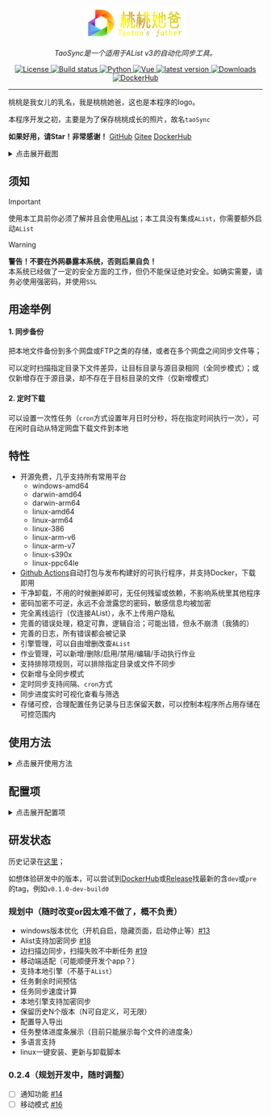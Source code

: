 <div align="center">
  <a href=""><img width="200px" alt="logo" src="frontend/public/logo-200-64.png"/></a>
  <p><em>TaoSync是一个适用于AList v3的自动化同步工具。</em></p>
  <div>
    <a href="https://github.com/dr34m-cn/taosync/blob/main/LICENSE">
      <img src="https://img.shields.io/github/license/dr34m-cn/taosync" alt="License" />
    </a>
    <a href="https://github.com/dr34m-cn/taosync/actions/workflows/build.yml">
      <img src="https://img.shields.io/github/actions/workflow/status/dr34m-cn/taosync/build.yml?branch=main" alt="Build status" />
    </a>
    <a href="https://www.python.org/">
      <img src="https://img.shields.io/badge/backend-python-326c9c.svg" alt="Python" />
    </a>
    <a href="https://vuejs.org/">
      <img src="https://img.shields.io/badge/frontend-vue-42b883.svg" alt="Vue" />
    </a>
    <a href="https://github.com/dr34m-cn/taosync/releases">
      <img src="https://img.shields.io/github/release/dr34m-cn/taosync" alt="latest version" />
    </a>
    <a href="https://github.com/dr34m-cn/taosync/releases">
      <img src="https://img.shields.io/github/downloads/dr34m-cn/taosync/total?color=%239F7AEA&logo=github" alt="Downloads" />
    </a>
    <a href="https://hub.docker.com/r/dr34m/tao-sync">
      <img src="https://img.shields.io/docker/pulls/dr34m/tao-sync?color=%2348BB78&logo=docker&label=pulls" alt="DockerHub" />
    </a>
  </div>
</div>

---

桃桃是我女儿的乳名，我是桃桃她爸，这也是本程序的logo。

本程序开发之初，主要是为了保存桃桃成长的照片，故名`taoSync`

**如果好用，请Star！非常感谢！**  [GitHub](https://github.com/dr34m-cn/taosync) [Gitee](https://gitee.com/dr34m/taosync) [DockerHub](https://hub.docker.com/r/dr34m/tao-sync)

<details>

<summary>点击展开截图</summary>

由于更新频繁，截图仅供参考，以实际为准

#### 引擎管理

![引擎列表](README/引擎列表.png)

#### 引擎编辑

![引擎编辑](README/引擎编辑.png)

#### 新建作业

![新建作业](README/新建作业.png)

#### 作业列表

![作业列表](README/作业列表.png)

#### 作业详情（任务列表）

![任务列表](README/任务列表.png)

#### 任务详情

![任务详情](README/任务详情.png)

</details>

## 须知

> [!IMPORTANT]
> 使用本工具前你必须了解并且会使用[AList](https://github.com/alist-org/alist)；本工具没有集成`AList`，你需要额外启动`AList`

> [!WARNING]
> **警告！不要在外网暴露本系统，否则后果自负！**         
> 本系统已经做了一定的安全方面的工作，但仍不能保证绝对安全。如确实需要，请务必使用强密码，并使用`SSL`

## 用途举例

#### 1. 同步备份

把本地文件备份到多个网盘或FTP之类的存储，或者在多个网盘之间同步文件等；

可以定时扫描指定目录下文件差异，让目标目录与源目录相同（全同步模式）；或仅新增存在于源目录，却不存在于目标目录的文件（仅新增模式）

#### 2. 定时下载

可以设置一次性任务（`cron`方式设置年月日时分秒，将在指定时间执行一次），可在闲时自动从特定网盘下载文件到本地

## 特性

* 开源免费，几乎支持所有常用平台
  * windows-amd64
  * darwin-amd64
  * darwin-arm64
  * linux-amd64
  * linux-arm64
  * linux-386
  * linux-arm-v6
  * linux-arm-v7
  * linux-s390x
  * linux-ppc64le
* [Github Actions](https://docs.github.com/zh/actions)自动打包与发布构建好的可执行程序，并支持Docker，下载即用
* 干净卸载，不用的时候删掉即可，无任何残留或依赖，不影响系统里其他程序
* 密码加密不可逆，永远不会泄露您的密码，敏感信息均被加密
* 完全离线运行（仅连接AList），永不上传用户隐私
* 完善的错误处理，稳定可靠，逻辑自洽；可能出错，但永不崩溃（我猜的）
* 完善的日志，所有错误都会被记录
* 引擎管理，可以自由增删改查`AList`
* 作业管理，可以新增/删除/启用/禁用/编辑/手动执行作业
* 支持排除项规则，可以排除指定目录或文件不同步
* 仅新增与全同步模式
* 定时同步支持间隔、`cron`方式
* 同步进度实时可视化查看与筛选
* 存储可控，合理配置任务记录与日志保留天数，可以控制本程序所占用存储在可控范围内

## 使用方法

<details>
<summary>点击展开使用方法</summary>

### 先启动

* 可执行程序

前往[Release](https://github.com/dr34m-cn/taosync/releases)下载对应平台的可执行程序，直接执行

> [!TIP]
> 开机自启、守护进程等可以参考[AList的方式](https://alist.nn.ci/zh/guide/install/manual.html#%E5%AE%88%E6%8A%A4%E8%BF%9B%E7%A8%8B)，注意，本程序**不需要`server`参数**

* docker

```sh
docker run -d --restart=always -p 8023:8023 -v /opt/data:/app/data --name=taoSync dr34m/tao-sync:latest
```

把其中`/opt/data`替换为你实际的目录

在绿联NAS中使用可以参考这里[如何在绿联NAS中使用TaoSync同步我的文件到各个网盘](https://blog.ctftools.com/2024/07/newpost-57/)，在其他支持Docker的NAS中使用大同小异

### 再使用

访问`http://127.0.0.1:8023`

如果你没有修改，默认账号为`admin`，密码请到日志中查看输出，登录后请立即前往系统设置修改密码

> 如果没有显示这个日志，可以到同级目录的`data/log/sys_xxx.log`文件查看，通常在第一行

进入系统后先到`引擎管理`菜单创建引擎，然后前往`作业管理`创建同步作业

</details>

## 配置项

<details>
<summary>点击展开配置项</summary>

配置优先级：`data/config.ini`>`环境变量`>`默认值`；前一个存在，则后边都将被**忽略**。修改配置需重启程序或Docker。

`data/config.ini`文件示例（如该文件存在，则**优先级最高**）

```ini
[tao]
# 运行端口号
port=8023
# 登录有效期，单位天
expires=2
# 日志等级：0-DEBUG，1-INFO，2-WARNING，3-ERROR，4-CRITICAL；数值越大，产生的日志越少，推荐1或2
log_level=1
# 控制台日志等级：适用于v0.2.3及之后版本，与上同
console_level=2
# 系统日志保留天数，该天数之前的日志会自动清理，单位天，0表示不自动清理
log_save=7
# 任务记录保留天数，该天数之前的记录会自动清理，单位天，0表示不自动清理
task_save=0
# 任务执行超时时间，单位小时。一定要设置长一点，以免要备份的东西太多
task_timeout=72
```

上边的文件默认不存在，如需要，您可以手动在程序同级目录的`data`目录下创建`config.ini`，并填入上边的内容。注意，文件应使用`UTF-8`编码

| config.ini    | Docker环境变量    | 描述                                                         | 默认值           |
| ------------- | ----------------- | ------------------------------------------------------------ |---------------|
| port          | TAO_PORT          | 运行端口号                                                   | 8023          |
| expires       | TAO_EXPIRES       | 登录有效期，单位天                                           | 2             |
| log_level     | TAO_LOG_LEVEL     | 日志等级：0-DEBUG，1-INFO，2-WARNING，3-ERROR，4-CRITICAL；数值越大，产生的日志越少，推荐1或2 | 1             |
| console_level | TAO_CONSOLE_LEVEL | 控制台日志等级：适用于v0.2.3及之后版本；与上同               | 2             |
| log_save      | TAO_LOG_SAVE      | 系统日志保留天数，该天数之前的日志会自动清理，单位天，0表示不自动清理 | 7             |
| task_save     | TAO_TASK_SAVE     | 任务记录保留天数，该天数之前的记录会自动清理，单位天，0表示不自动清理 | 0             |
| task_timeout  | TAO_TASK_TIMEOUT  | 任务执行超时时间，单位小时。一定要设置长一点，以免要备份的东西太多 | 72            |
| -             | TZ                | 时区                                                         | Asia/Shanghai |

</details>

## 研发状态

历史记录在[这里](https://github.com/dr34m-cn/taosync/tree/main/doc/changelog)；

如想体验研发中的版本，可以尝试到[DockerHub](https://hub.docker.com/r/dr34m/tao-sync)或[Release](https://github.com/dr34m-cn/taosync/releases)找最新的含`dev`或`pre`的tag，例如`v0.1.0-dev-build0`

### 规划中（随时改变or因太难不做了，概不负责）

* windows版本优化（开机自启，隐藏页面，启动停止等）[#13](https://github.com/dr34m-cn/taosync/issues/13)
* Alist支持加密同步 [#18](https://github.com/dr34m-cn/taosync/issues/18)
* 边扫描边同步，扫描失败不中断任务 [#19](https://github.com/dr34m-cn/taosync/issues/19)
* 移动端适配（可能顺便开发个app？）
* 支持本地引擎（不基于`AList`）
* 任务剩余时间预估
* 任务同步速度计算
* 本地引擎支持加密同步
* 保留历史N个版本（N可自定义，可无限）
* 配置导入导出
* 任务整体进度条展示（目前只能展示每个文件的进度条）
* 多语言支持
* linux一键安装、更新与卸载脚本

### 0.2.4（规划开发中，随时调整）

* [ ] 通知功能 [#14](https://github.com/dr34m-cn/taosync/issues/14)
* [ ] 移动模式 [#16](https://github.com/dr34m-cn/taosync/issues/16)

<!--## Stargazers over time
[![Stargazers over time](https://starchart.cc/dr34m-cn/taosync.svg?variant=adaptive)](https://starchart.cc/dr34m-cn/taosync)-->
